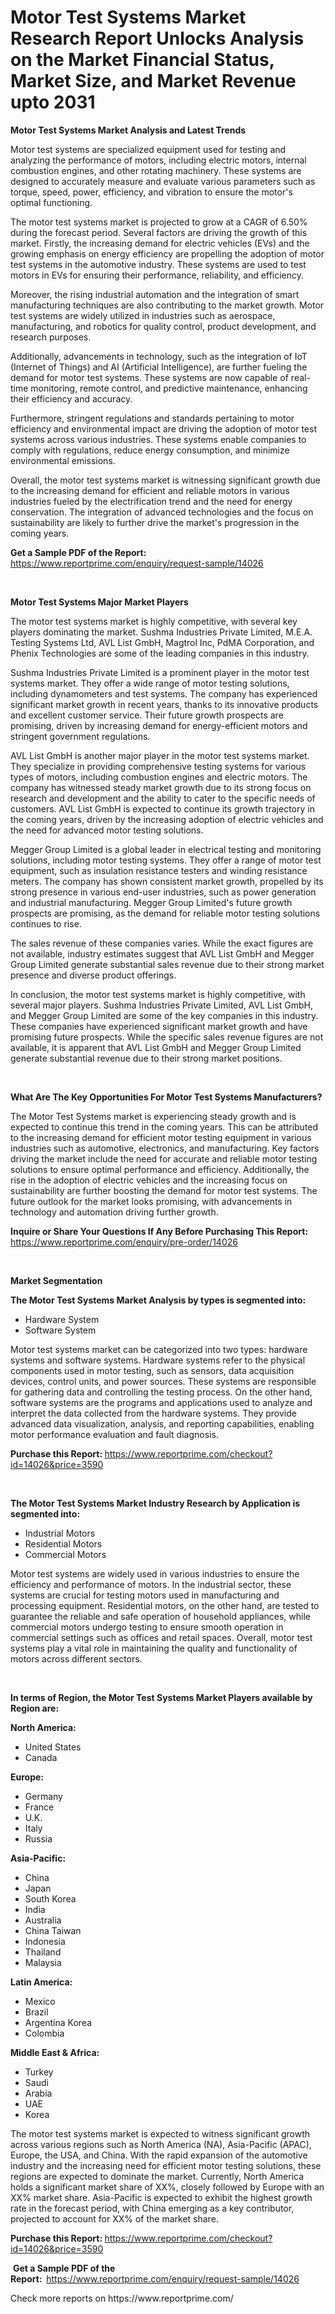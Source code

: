 <p><h1>Motor Test Systems Market Research Report Unlocks Analysis on the Market Financial Status, Market Size, and Market Revenue upto 2031</h1></p><p><strong>Motor Test Systems Market Analysis and Latest Trends</strong></p>
<p><p>Motor test systems are specialized equipment used for testing and analyzing the performance of motors, including electric motors, internal combustion engines, and other rotating machinery. These systems are designed to accurately measure and evaluate various parameters such as torque, speed, power, efficiency, and vibration to ensure the motor's optimal functioning.</p><p>The motor test systems market is projected to grow at a CAGR of 6.50% during the forecast period. Several factors are driving the growth of this market. Firstly, the increasing demand for electric vehicles (EVs) and the growing emphasis on energy efficiency are propelling the adoption of motor test systems in the automotive industry. These systems are used to test motors in EVs for ensuring their performance, reliability, and efficiency.</p><p>Moreover, the rising industrial automation and the integration of smart manufacturing techniques are also contributing to the market growth. Motor test systems are widely utilized in industries such as aerospace, manufacturing, and robotics for quality control, product development, and research purposes.</p><p>Additionally, advancements in technology, such as the integration of IoT (Internet of Things) and AI (Artificial Intelligence), are further fueling the demand for motor test systems. These systems are now capable of real-time monitoring, remote control, and predictive maintenance, enhancing their efficiency and accuracy.</p><p>Furthermore, stringent regulations and standards pertaining to motor efficiency and environmental impact are driving the adoption of motor test systems across various industries. These systems enable companies to comply with regulations, reduce energy consumption, and minimize environmental emissions.</p><p>Overall, the motor test systems market is witnessing significant growth due to the increasing demand for efficient and reliable motors in various industries fueled by the electrification trend and the need for energy conservation. The integration of advanced technologies and the focus on sustainability are likely to further drive the market's progression in the coming years.</p></p>
<p><strong>Get a Sample PDF of the Report:&nbsp;</strong> <a href="https://www.reportprime.com/enquiry/request-sample/14026">https://www.reportprime.com/enquiry/request-sample/14026</a></p>
<p>&nbsp;</p>
<p><strong>Motor Test Systems Major Market Players</strong></p>
<p><p>The motor test systems market is highly competitive, with several key players dominating the market. Sushma Industries Private Limited, M.E.A. Testing Systems Ltd, AVL List GmbH, Magtrol Inc, PdMA Corporation, and Phenix Technologies are some of the leading companies in this industry.</p><p>Sushma Industries Private Limited is a prominent player in the motor test systems market. They offer a wide range of motor testing solutions, including dynamometers and test systems. The company has experienced significant market growth in recent years, thanks to its innovative products and excellent customer service. Their future growth prospects are promising, driven by increasing demand for energy-efficient motors and stringent government regulations.</p><p>AVL List GmbH is another major player in the motor test systems market. They specialize in providing comprehensive testing systems for various types of motors, including combustion engines and electric motors. The company has witnessed steady market growth due to its strong focus on research and development and the ability to cater to the specific needs of customers. AVL List GmbH is expected to continue its growth trajectory in the coming years, driven by the increasing adoption of electric vehicles and the need for advanced motor testing solutions.</p><p>Megger Group Limited is a global leader in electrical testing and monitoring solutions, including motor testing systems. They offer a range of motor test equipment, such as insulation resistance testers and winding resistance meters. The company has shown consistent market growth, propelled by its strong presence in various end-user industries, such as power generation and industrial manufacturing. Megger Group Limited's future growth prospects are promising, as the demand for reliable motor testing solutions continues to rise.</p><p>The sales revenue of these companies varies. While the exact figures are not available, industry estimates suggest that AVL List GmbH and Megger Group Limited generate substantial sales revenue due to their strong market presence and diverse product offerings.</p><p>In conclusion, the motor test systems market is highly competitive, with several major players. Sushma Industries Private Limited, AVL List GmbH, and Megger Group Limited are some of the key companies in this industry. These companies have experienced significant market growth and have promising future prospects. While the specific sales revenue figures are not available, it is apparent that AVL List GmbH and Megger Group Limited generate substantial revenue due to their strong market positions.</p></p>
<p>&nbsp;</p>
<p><strong>What Are The Key Opportunities For Motor Test Systems Manufacturers?</strong></p>
<p><p>The Motor Test Systems market is experiencing steady growth and is expected to continue this trend in the coming years. This can be attributed to the increasing demand for efficient motor testing equipment in various industries such as automotive, electronics, and manufacturing. Key factors driving the market include the need for accurate and reliable motor testing solutions to ensure optimal performance and efficiency. Additionally, the rise in the adoption of electric vehicles and the increasing focus on sustainability are further boosting the demand for motor test systems. The future outlook for the market looks promising, with advancements in technology and automation driving further growth.</p></p>
<p><strong>Inquire or Share Your Questions If Any Before Purchasing This Report:</strong> <a href="https://www.reportprime.com/enquiry/pre-order/14026">https://www.reportprime.com/enquiry/pre-order/14026</a></p>
<p>&nbsp;</p>
<p><strong>Market Segmentation</strong></p>
<p><strong>The Motor Test Systems Market Analysis by types is segmented into:</strong></p>
<p><ul><li>Hardware System</li><li>Software System</li></ul></p>
<p><p>Motor test systems market can be categorized into two types: hardware systems and software systems. Hardware systems refer to the physical components used in motor testing, such as sensors, data acquisition devices, control units, and power sources. These systems are responsible for gathering data and controlling the testing process. On the other hand, software systems are the programs and applications used to analyze and interpret the data collected from the hardware systems. They provide advanced data visualization, analysis, and reporting capabilities, enabling motor performance evaluation and fault diagnosis.</p></p>
<p><strong>Purchase this Report:&nbsp;</strong><a href="https://www.reportprime.com/checkout?id=14026&price=3590">https://www.reportprime.com/checkout?id=14026&price=3590</a></p>
<p>&nbsp;</p>
<p><strong>The Motor Test Systems Market Industry Research by Application is segmented into:</strong></p>
<p><ul><li>Industrial Motors</li><li>Residential Motors</li><li>Commercial Motors</li></ul></p>
<p><p>Motor test systems are widely used in various industries to ensure the efficiency and performance of motors. In the industrial sector, these systems are crucial for testing motors used in manufacturing and processing equipment. Residential motors, on the other hand, are tested to guarantee the reliable and safe operation of household appliances, while commercial motors undergo testing to ensure smooth operation in commercial settings such as offices and retail spaces. Overall, motor test systems play a vital role in maintaining the quality and functionality of motors across different sectors.</p></p>
<p>&nbsp;</p>
<p><strong>In terms of Region, the Motor Test Systems Market Players available by Region are:</strong></p>
<p>
    <p> <strong> North America: </strong>
        <ul>
            <li>United States</li>
            <li>Canada</li>
        </ul>
        </p> 
    <p> <strong> Europe: </strong>
        <ul>
            <li>Germany</li>
            <li>France</li>
            <li>U.K.</li>
            <li>Italy</li>
            <li>Russia</li>
        </ul>
        </p> 
    <p> <strong> Asia-Pacific: </strong>
        <ul>
            <li>China</li>
            <li>Japan</li>
            <li>South Korea</li>
            <li>India</li>
            <li>Australia</li>
            <li>China Taiwan</li>
            <li>Indonesia</li>
            <li>Thailand</li>
            <li>Malaysia</li>
        </ul>
        </p> 
    <p> <strong> Latin America: </strong>
        <ul>
            <li>Mexico</li>
            <li>Brazil</li>
            <li>Argentina Korea</li>
            <li>Colombia</li>
        </ul>
        </p> 
    <p> <strong> Middle East & Africa: </strong>
        <ul>
            <li>Turkey</li>
            <li>Saudi</li>
            <li>Arabia</li>
            <li>UAE</li>
            <li>Korea</li>
        </ul>
    </p>
    </p>
<p><p>The motor test systems market is expected to witness significant growth across various regions such as North America (NA), Asia-Pacific (APAC), Europe, the USA, and China. With the rapid expansion of the automotive industry and the increasing need for efficient motor testing solutions, these regions are expected to dominate the market. Currently, North America holds a significant market share of XX%, closely followed by Europe with an XX% market share. Asia-Pacific is expected to exhibit the highest growth rate in the forecast period, with China emerging as a key contributor, projected to account for XX% of the market share.</p></p>
<p><strong>Purchase this Report: </strong><a href="https://www.reportprime.com/checkout?id=14026&price=3590">https://www.reportprime.com/checkout?id=14026&price=3590</a></p>
<p>&nbsp;<strong>Get a Sample PDF of the Report:&nbsp;&nbsp;</strong><a href="https://www.reportprime.com/enquiry/request-sample/14026">https://www.reportprime.com/enquiry/request-sample/14026</a></p>
<p><strong></strong></p>
<p>Check more reports on https://www.reportprime.com/</p>